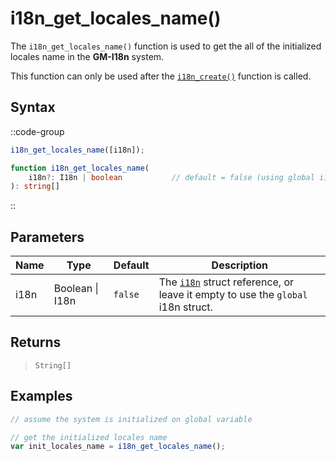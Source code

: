 # i18n_get_locales_name()

The `i18n_get_locales_name()` function is used to get the all of the initialized locales name in the **GM-I18n** system.

This function can only be used after the [`i18n_create()`](/v1/api-reference/functions/i18n-create) function is called.

## Syntax

::code-group
```js [Usage]
i18n_get_locales_name([i18n]);
```

```ts [Signature]
function i18n_get_locales_name(
    i18n?: I18n | boolean           // default = false (using global i18n struct)
): string[]
```
::

## Parameters

| Name        | Type              | Default      | Description |
|-------------|-------------------|--------------|-------------|
| i18n        | Boolean \| I18n   | `false`      | The [`i18n`](/v1/api-reference/functions/i18n-create) struct reference, or leave it empty to use the `global` i18n struct. |

## Returns

> `String[]`

## Examples

```js [Create Event]
// assume the system is initialized on global variable

// get the initialized locales name
var init_locales_name = i18n_get_locales_name();
```
